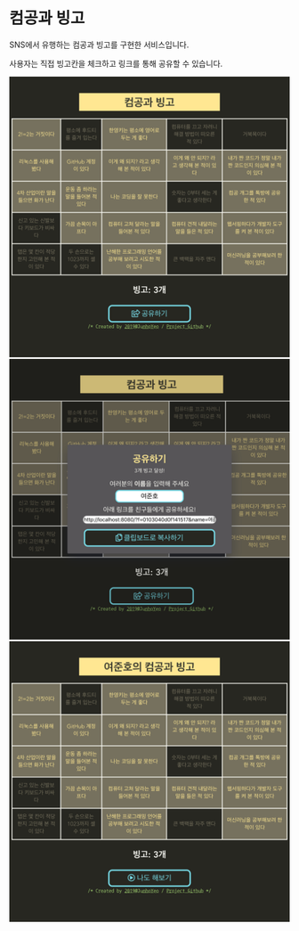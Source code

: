 # 컴공과 빙고

SNS에서 유행하는 컴공과 빙고를 구현한 서비스입니다.

사용자는 직접 빙고칸을 체크하고 링크를 통해 공유할 수 있습니다.

<img src="./images/1.png" width="650px"/>

<img src="./images/2.png" width="650px"/>

<img src="./images/3.png" width="650px"/>

